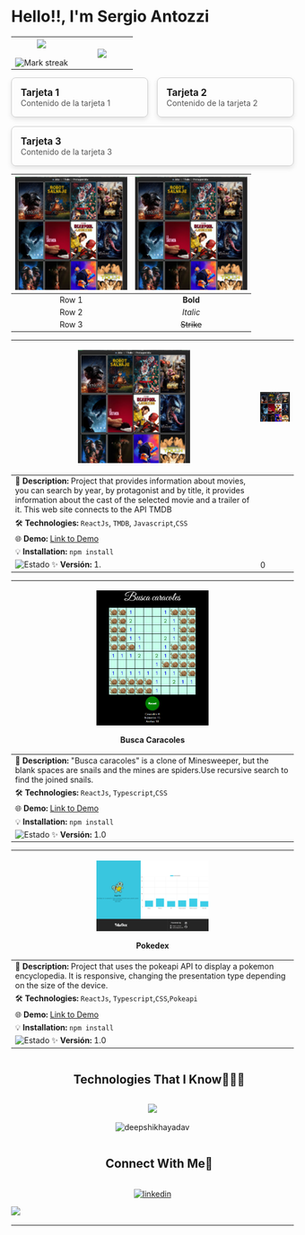  # Hello!!, I'm Sergio Antozzi


<table align="center">
<tr border="none">
<td width="50%" align="center">
  
  <img  align="center"  src="https://github-readme-stats.vercel.app/api?username=santozzi&theme=dark&show_icons=true&count_private=true" />
  <br></br>
  <img  title="🔥 Get streak stats for your profile at git.io/streak-stats" alt="Mark streak" src="https://github-readme-streak-stats.herokuapp.com/?user=santozzi&theme=dark&hide_border=false" /> 
</td>

<td width="50%" align="center">

  <img  align="center"  src="https://github-readme-stats.anuraghazra1.vercel.app/api/top-langs/?username=santozzi&theme=dark&hide_border=false&no-bg=true&no-frame=true&langs_count=5"/>
  
  </td>
</tr>
</table>

<style>
.card-container {
  display: flex;
  flex-wrap: wrap;
  gap: 16px;
}

.card {
  flex: 1 1 calc(33.333% - 16px);
  border: 1px solid #ccc;
  border-radius: 8px;
  padding: 16px;
  box-shadow: 0 4px 8px rgba(0,0,0,0.1);
  transition: transform 0.2s;
}

.card:hover {
  transform: scale(1.05);
}

@media (max-width: 768px) {
  .card {
    flex: 1 1 calc(50% - 16px);
  }
}

@media (max-width: 480px) {
  .card {
    flex: 1 1 100%;
  }
}

.card-title {
  font-size: 1.2em;
  font-weight: bold;
}

.card-content {
  font-size: 1em;
  color: #555;
}
</style>

<div class="card-container">
  <div class="card">
    <div class="card-title">Tarjeta 1</div>
    <div class="card-content">Contenido de la tarjeta 1</div>
  </div>
  <div class="card">
    <div class="card-title">Tarjeta 2</div>
    <div class="card-content">Contenido de la tarjeta 2</div>
  </div>
  <div class="card">
    <div class="card-title">Tarjeta 3</div>
    <div class="card-content">Contenido de la tarjeta 3</div>
  </div>
</div>

| <img src="./images/popcornia.png" width="200" > | <img src="./images/popcornia.png" width="200" >|
|:----------------------------------------------:|:------------------------------------------------:|
| Row 1         | **Bold**        |
| Row 2         | *Italic*        |
| Row 3         | ~~Strike~~      |




| <p align="center"> <img src="./images/popcornia.png" width="200" > </p>| <p align="center"> <img src="./images/popcornia.png" width="200" ></p>  |
|------------------------------------------------------------------------------|-----------------------------------------------------------------------------|
| 🔹 **Description:** Project that provides information about movies, you can search by year, by protagonist and by title, it provides information about the cast of the selected movie and a trailer of it. This web site connects to the API TMDB||
| 🛠️ **Technologies:** `ReactJs`, `TMDB`, `Javascript`,`CSS`||
| 🌐 **Demo:** [Link to Demo](https://santozzi.github.io/popcornia/) ||
| 💡 **Installation:** `npm install`  |
| ![Estado](https://img.shields.io/badge/estado-en%20proceso-yellow)  ✨ **Versión:** 1.|0 |                          

| <p align="center"> <img src="./images/buscacaracoles.png" width="200" > <p>**Busca Caracoles**                 |
|------------------------------------------------------------------------------|
| 🔹 **Description:** "Busca caracoles" is a clone of Minesweeper, but the blank spaces are snails and the mines are spiders.Use recursive search to find the joined snails. |
| 🛠️ **Technologies:** `ReactJs`, `Typescript`,`CSS`| |
| 🌐 **Demo:** [Link to Demo](https://santozzi.github.io/buscacaracoles/) |
| 💡 **Installation:** `npm install`  |
| ![Estado](https://img.shields.io/badge/estado-en%20proceso-yellow)  ✨ **Versión:** 1.0 |

| <p align="center"> <img src="./images/pokedesk.png" width="200" > <p>**Pokedex**                 |
|------------------------------------------------------------------------------|
| 🔹 **Description:** Project that uses the pokeapi API to display a pokemon encyclopedia. It is responsive, changing the presentation type depending on the size of the device. |
| 🛠️ **Technologies:** `ReactJs`, `Typescript`,`CSS`,`Pokeapi`| |
| 🌐 **Demo:** [Link to Demo](https://santozzi.github.io/pokedex/) |
| 💡 **Installation:** `npm install`  |
| ![Estado](https://img.shields.io/badge/estado-en%20proceso-yellow)  ✨ **Versión:** 1.0 |



</p>        
<!--- stats (end) -->


<!--h1 without bottom border-->

  <ul align="center">
    <summary><h2 style="display: inline-block">Technologies That I Know👨🏻‍💻</h2></summary>
  </ul>

<!--tech stack icons-->
<p align="center">
   <img src="https://skillicons.dev/icons?i=git,css,discord,docker,postgres,express,firebase,github,html,java,js,linux,md,materialui,nginx,mongodb,mysql,nodejs,postman,py,react,tailwind,ts,vscode,&perline=12" />

</p>




>
<p align="center">
<img src="https://github-profile-summary-cards.vercel.app/api/cards/profile-details?username=santozzi&theme=dracula&hide_border=true"  width="520" alt="deepshikhayadav"/>
</p>
<!-- Connect with me -->
<!--h2 without bottom border-->
<div id="user-content-toc">
  <ul align="center">
    <summary><h2 style="display: inline-block">Connect With Me🤝</h2></summary>
  </ul>
</div>

<!--icons and links-->
<p align="center">
<a href="https://www.linkedin.com/in/sergio-antozzi-961891173/" target="blank"><img align="center" src="https://user-images.githubusercontent.com/88904952/234979284-68c11d7f-1acc-4f0c-ac78-044e1037d7b0.png" alt="linkedin" height="50" width="50" /></a>

  
</p>





<!--horizontal divider(gradiant)-->
<img src="https://user-images.githubusercontent.com/73097560/115834477-dbab4500-a447-11eb-908a-139a6edaec5c.gif">

----------------------------------------------------------------------

